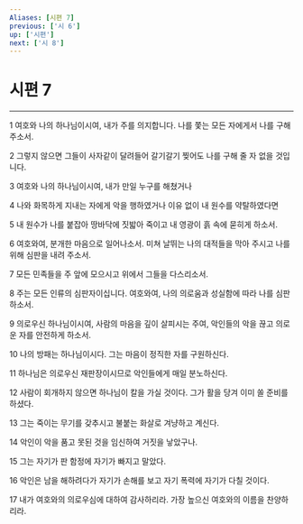 ```yaml
---
Aliases: [시편 7]
previous: ['시 6']
up: ['시편']
next: ['시 8']
---
```

# 시편 7

***


1 여호와 나의 하나님이시여, 내가 주를 의지합니다. 나를 쫓는 모든 자에게서 나를 구해 주소서. 

2 그렇지 않으면 그들이 사자같이 달려들어 갈기갈기 찢어도 나를 구해 줄 자 없을 것입니다. 

3 여호와 나의 하나님이시여, 내가 만일 누구를 해쳤거나 

4 나와 화목하게 지내는 자에게 악을 행하였거나 이유 없이 내 원수를 약탈하였다면 

5 내 원수가 나를 붙잡아 땅바닥에 짓밟아 죽이고 내 영광이 흙 속에 묻히게 하소서. 

6 여호와여, 분개한 마음으로 일어나소서. 미쳐 날뛰는 나의 대적들을 막아 주시고 나를 위해 심판을 내려 주소서. 

7 모든 민족들을 주 앞에 모으시고 위에서 그들을 다스리소서. 

8 주는 모든 인류의 심판자이십니다. 여호와여, 나의 의로움과 성실함에 따라 나를 심판하소서. 

9 의로우신 하나님이시여, 사람의 마음을 깊이 살피시는 주여, 악인들의 악을 끊고 의로운 자를 안전하게 하소서. 

10 나의 방패는 하나님이시다. 그는 마음이 정직한 자를 구원하신다. 

11 하나님은 의로우신 재판장이시므로 악인들에게 매일 분노하신다. 

12 사람이 회개하지 않으면 하나님이 칼을 가실 것이다. 그가 활을 당겨 이미 쏠 준비를 하셨다. 

13 그는 죽이는 무기를 갖추시고 불붙는 화살로 겨냥하고 계신다. 

14 악인이 악을 품고 못된 것을 임신하여 거짓을 낳았구나. 

15 그는 자기가 판 함정에 자기가 빠지고 말았다. 

16 악인은 남을 해하려다가 자기가 손해를 보고 자기 폭력에 자기가 다칠 것이다. 

17 내가 여호와의 의로우심에 대하여 감사하리라. 가장 높으신 여호와의 이름을 찬양하리라.
